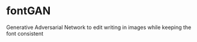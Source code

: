 # fontGAN
Generative Adversarial Network to edit writing in images while keeping the font consistent
